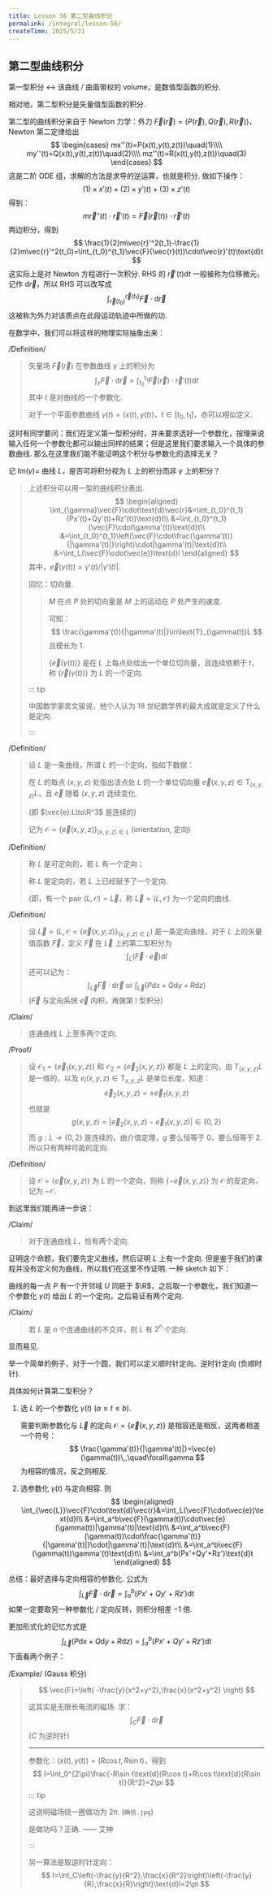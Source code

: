 ```yaml
---
title: Lesson 56 第二型曲线积分
permalink: /integral/lesson-56/
createTime: 2025/5/21
---
```

## 第二型曲线积分

第一型积分 $\longleftrightarrow$ 该曲线 / 曲面带权的 volume，是数值型函数的积分.

相对地，第二型积分是矢量值型函数的积分.

第二型的曲线积分来自于 Newton 力学：外力 $\vec{F}(\vec{r})=(P(\vec{r}),Q(\vec{r}),R(\vec{r}))$，Newton 第二定律给出
$$
\begin{cases}
mx''(t)=P(x(t),y(t),z(t))\quad(1)\\\\
my''(t)=Q(x(t),y(t),z(t))\quad(2)\\\\
mz''(t)=R(x(t),y(t),z(t))\quad(3)
\end{cases}
$$
这是二阶 ODE 组，求解的方法是求导的逆运算，也就是积分. 做如下操作：
$$
(1)\times x'(t)+(2)\times y'(t)+(3)\times z'(t)
$$
得到：
$$
m\vec{r}''(t)\cdot\vec{r}'(t)=\vec{F}(\vec{r}(t))\cdot\vec{r}'(t)
$$
两边积分，得到
$$
\frac{1}{2}m\vec{r}'^2(t_1)-\frac{1}{2}m\vec{r}'^2(t_0)=\int_{t_0}^{t_1}\vec{F}(\vec{r}(t))\cdot\vec{r}'(t)\text{d}t
$$
这实际上是对 Newton 方程进行一次积分. RHS 的 $\vec{r}'(t)\text{d}t$ 一般被称为位移微元，记作 $\text{d}\vec{r}$，所以 RHS 可以改写成
$$
\int_{\vec{r}(t_0)}^{\vec{r}(t_1)}\vec{F}\cdot\text{d}\vec{r}
$$
这被称为外力对该质点在此段运动轨迹中所做的功.

在数学中，我们可以将这样的物理实际抽象出来：

/Definition/

> 矢量场 $\vec{F}(\vec{r})$ 在参数曲线 $\gamma$ 上的积分为
> $$
> \int_\gamma\vec{F}\cdot\text{d}\vec{r}=\int_{t_0}^{t_1}\vec{F}(\vec{r})\cdot\vec{r}'(t)\text{d}t
> $$
> 其中 $t$ 是对曲线的一个参数化.
>
> 对于一个平面参数曲线 $\gamma(t)=(x(t),y(t))$，$t\in[t_0,t_1]$，亦可以相似定义.

这时有同学要问：我们在定义第一型积分时，并未要求选好一个参数化，按理来说输入任何一个参数化都可以输出同样的结果；但是这里我们要求输入一个具体的参数曲线. 那么在这里我们能不能证明这个积分与参数化的选择无关？

记 $\text{Im}(\gamma)=$ 曲线 $L$，是否可将积分视为 $L$ 上的积分而非 $\gamma$ 上的积分？

> 上述积分可以用一型的曲线积分表出.
> $$
> \begin{aligned}
> \int_{\gamma}\vec{F}\cdot\text{d}\vec{r}&=\int_{t_0}^{t_1}(Px'(t)+Qy'(t)+Rz'(t))\text{d}t\\
> &=\int_{t_0}^{t_1}(\vec{F}\cdot\gamma'(t))\text{d}t\\
> &=\int_{t_0}^{t_1}\left(\vec{F}\cdot\frac{\gamma'(t)}{|\gamma'(t)|}\right)\cdot|\gamma'(t)|\text{d}t\\
> &=\int_L(\vec{F}\cdot\vec{e})\text{d}l
> \end{aligned}
> $$
> 其中，$\vec{e}(\gamma(t))=\gamma'(t)/|\gamma'(t)|$.
>
> 回忆：切向量.
>
> > $M$ 在点 $P$ 处的切向量是 $M$ 上的运动在 $P$ 处产生的速度.
> >
> > 可知：
> > $$
> > \frac{\gamma'(t)}{|\gamma'(t)|}\in\text{T}_{\gamma(t)}L
> > $$
> > 且模长为 $1$.
> >
> > $\{\vec{e}(\gamma(t))\}$ 是在 $L$ 上每点处给出一个单位切向量，且连续依赖于 $t$，称 $\{\vec{r}(\gamma(t))\}$ 为 $L$ 的一个定向.
>
> ::: tip
>
> 中国数学家吴文骏说，他个人认为 19 世纪数学界的最大成就是定义了什么是定向.
>
> :::

/Definition/

> 设 $L$ 是一条曲线，所谓 $L$ 的一个定向，指如下数据：
>
> 在 $L$ 的每点 $(x,y,z)$ 处指出该点处 $L$ 的一个单位切向量 $\vec{e}(x,y,z)\in\text{T}_{(x,y,z)}L$，且 $\vec{e}$ 随着 $(x,y,z)$ 连续变化.
>
> (即 $\vec{e}:L\to\R^3$ 是连续的)
>
> 记为 $\mathcal{O}=\{\vec{e}(x,y,z)\}_{(x,y,z)\in L}$ (orientation, 定向)

/Definition/

> 称 $L$ 是可定向的，若 $L$ 有一个定向；
>
> 称 $L$ 是定向的，若 $L$ 上已经赋予了一个定向.
>
> (即，有一个 pair $(L,\mathcal{O})=\vec{L}$，称 $\vec{L}=(L,\mathcal{O})$ 为一个定向的曲线.

/Definition/

> 设 $\vec{L}=(L,\mathcal{O}=\{\vec{e}(x,y,z)\}_{(x,y,z)\in L})$ 是一条定向曲线，对于 $L$ 上的矢量值函数 $\vec{F}$，定义 $\vec{F}$ 在 $\vec{L}$ 上的第二型积分为
> $$
> \int_L(\vec{F}\cdot\vec{e})\text{d}l
> $$
> 还可以记为：
> $$
> \int_{\vec{L}}\vec{F}\cdot\text{d}\vec{r}\text{ or }\int_{\vec{L}}(P\text{d}x+Q\text{d}y+R\text{d}z)
> $$
> ($\vec{F}$ 与定向系统 $\vec{e}$ 内积，再做第 $\text{I}$ 型积分)

/Claim/

> 连通曲线 $L$ 上至多两个定向.

/Proof/

> 设 $\mathcal{O}_1=\{\vec{e}_1(x,y,z)\}$ 和 $\mathcal{O}_2=\{\vec{e}_2(x,y,z)\}$ 都是 $L$ 上的定向，由 $\text{T}_{(x,y,z)}L$ 是一维的，以及 $e_i(x,y,z)\in\text{T}_{x,y,z}L$ 是单位长度，知道：
> $$
> \vec{e}_2(x,y,z)=\pm\vec{e}_1(x,y,z)
> $$
> 也就是
> $$
> g(x,y,z)=|\vec{e}_2(x,y,z)-\vec{e}_1(x,y,z)|\in\{0,2\}
> $$
> 而 $g:L\to\{0,2\}$ 是连续的，由介值定理，$g$ 要么恒等于 $0$，要么恒等于 $2$. 所以只有两种可能的定向.

/Definition/

> 设 $\mathcal{O}=\{\vec{e}(x,y,z)\}$ 为 $L$ 的一个定向，则称 $\{-\vec{e}(x,y,z)\}$ 为 $\mathcal{O}$ 的反定向，记为 $-\mathcal{O}$.

到这里我们能再进一步说：

/Claim/

> 对于连通曲线 $L$，恰有两个定向.

证明这个命题，我们要先定义曲线，然后证明 $L$ 上有一个定向. 但是鉴于我们的课程并没有定义何为曲线，所以我们在这里不作证明. 一种 sketch 如下：

曲线的每一点 $P$ 有一个开邻域 $U$ 同胚于 $\R$，之后取一个参数化，我们知道一个参数化 $\gamma(t)$ 给出 $L$ 的一个定向，之后易证有两个定向.

/Claim/

> 若 $L$ 是 $n$ 个连通曲线的不交并，则 $L$ 有 $2^n$ 个定向.

显而易见.

举一个简单的例子，对于一个圆，我们可以定义顺时针定向、逆时针定向 (负顺时针).

具体如何计算第二型积分？

1. 选 $L$ 的一个参数化 $\gamma(t)$ ($a\leq t\leq b$).

   需要判断参数化与 $\vec{L}$ 的定向 $\mathcal{O}=\{\vec{e}(x,y,z)\}$ 是相容还是相反，这两者相差一个符号：
   $$
   \frac{\gamma'(t)}{|\gamma'(t)|}=\vec{e}(\gamma(t))\,,\quad\forall\gamma
   $$
   为相容的情况，反之则相反.

2. 选参数化 $\gamma(t)$ 与定向相容. 则
   $$
   \begin{aligned}
   \int_{\vec{L}}\vec{F}\cdot\text{d}\vec{r}&=\int_L(\vec{F}\cdot\vec{e})\text{d}l\\
   &=\int_a^b\vec{F}(\gamma(t))\cdot\vec{e}(\gamma(t))|\gamma'(t)|\text{d}t\\
   &=\int_a^b\vec{F}(\gamma(t))\cdot\frac{\gamma'(t)}{|\gamma'(t)|}\cdot|\gamma'(t)|\text{d}t\\
   &=\int_a^b\vec{F}(\gamma(t))\gamma'(t)\text{d}t\\
   &=\int_a^b(Px'+Qy'+Rz')\text{d}t
   \end{aligned}
   $$

总结：最好选择与定向相容的参数化. 公式为
$$
\int_{\vec{L}}\vec{F}\cdot\text{d}\vec{r}=\int_a^b(Px'+Qy'+Rz')\text{d}t
$$
如果一定要取另一种参数化 / 定向反转，则积分相差 $-1$ 倍.

更加形式化的记忆方式是
$$
\int_{\vec{L}}(P\text{d}x+Q\text{d}y+R\text{d}z)=\int_a^b(Px'+Qy'+Rz')\text{d}t
$$
下面看两个例子：

/Example/ (Gauss 积分)

> $$
> \vec{F}=\left(
> -\frac{y}{x^2+y^2},\frac{x}{x^2+y^2}
> \right)
> $$
>
> 这其实是无限长电流的磁场. 求：
> $$
> \int_C\vec{F}\cdot\text{d}\vec{r}
> $$
> ($C$ 为逆时针)
>
> ---
>
> 参数化：$(x(t),y(t))=(R\cos t,R\sin t)$，得到
> $$
> I=\int_0^{2\pi}\frac{-R\sin t\text{d}(R\cos t)+R\cos t\text{d}(R\sin t)}{R^2}=2\pi
> $$
> ::: tip
>
> 这说明磁场绕一圈做功为 $2\pi$. (``确信.jpg``)
>
> 是做功吗？正确. —— 艾神
>
> :::
>
> 另一算法是取逆时针定向：
> $$
> I=\int_C\left(-\frac{y}{R^2},\frac{x}{R^2}\right)\left(-\frac{y}{R},\frac{x}{R}\right)\text{d}l=2\pi
> $$

